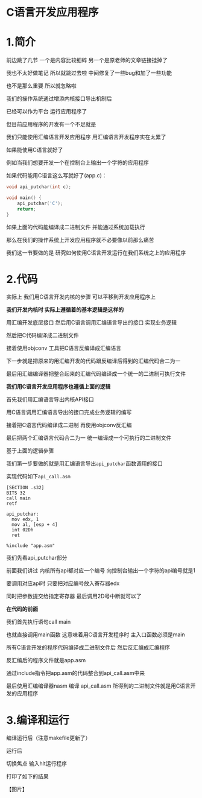 # C语言开发应用程序

# 1.简介

前边跳了几节 一个是内容比较细碎 另一个是原老师的文章链接挂掉了

我也不太好做笔记 所以就跳过去啦 中间修复了一些bug和加了一些功能

也不是那么重要 所以就忽略啦





我们的操作系统通过增添内核接口导出机制后

已经可以作为平台 运行应用程序了

但目前应用程序的开发有一个不足就是

我们只能使用汇编语言开发应用程序 用汇编语言开发程序实在太累了

如果能使用C语言就好了

例如当我们想要开发一个在控制台上输出一个字符的应用程序

如果代码能用C语言这么写就好了(app.c)：

```c
void api_putchar(int c);

void main() {
    api_putchar('C');
    return;
}
```

如果上面的代码能编译成二进制文件 并能通过系统加载执行

那么在我们的操作系统上开发应用程序就不必要像以前那么痛苦

我们这一节要做的是 研究如何使用C语言开发运行在我们系统之上的应用程序



# 2.代码

实际上 我们用C语言开发内核的步骤 可以平移到开发应用程序上



**我们开发内核时 实际上遵循着的基本逻辑是这样的**

用汇编开发底层接口 然后用C语言调用汇编语言导出的接口 实现业务逻辑

然后把C代码编译成二进制文件

接着使用objconv 工具把C语言反编译成汇编语言

下一步就是把原来的用汇编开发的代码跟反编译后得到的汇编代码合二为一

最后用汇编编译器把整合起来的汇编代码编译成一个统一的二进制可执行文件



**我们用C语言开发应用程序也遵循上面的逻辑**

首先我们用汇编语言导出内核API接口

用C语言调用汇编语言导出的接口完成业务逻辑的编写 

接着把C语言代码编译成二进制 再使用objconv反汇编

最后把两个汇编语言代码合二为一 统一编译成一个可执行的二进制文件



基于上面的逻辑步骤

我们第一步要做的就是用汇编语言导出`api_putchar`函数调用的接口

实现代码如下`api_call.asm`

```
[SECTION .s32]
BITS 32
call main
retf

api_putchar:
  mov edx, 1
  mov al, [esp + 4]
  int 02Dh
  ret

%include "app.asm"
```

我们先看api_putchar部分

前面我们讲过 内核所有api都对应一个编号 向控制台输出一个字符的api编号就是1

要调用对应api时 只要把对应编号放入寄存器edx

同时把参数提交给指定寄存器 最后调用2D号中断就可以了



**在代码的前面**

我们首先执行语句call main

也就直接调用main函数 这意味着用C语言开发程序时 主入口函数必须是main

所有C语言开发的程序代码编译成二进制文件后 然后反汇编成汇编程序

反汇编后的程序文件就是app.asm

通过include指令把app.asm的代码整合到api_call.asm中来

最后使用汇编编译器nasm 编译 api_call.asm 所得到的二进制文件就是用C语言开发的应用程序





# 3.编译和运行

编译运行后（注意makefile更新了）

运行后

切换焦点 输入hlt运行程序

打印了如下的结果

【图片】

